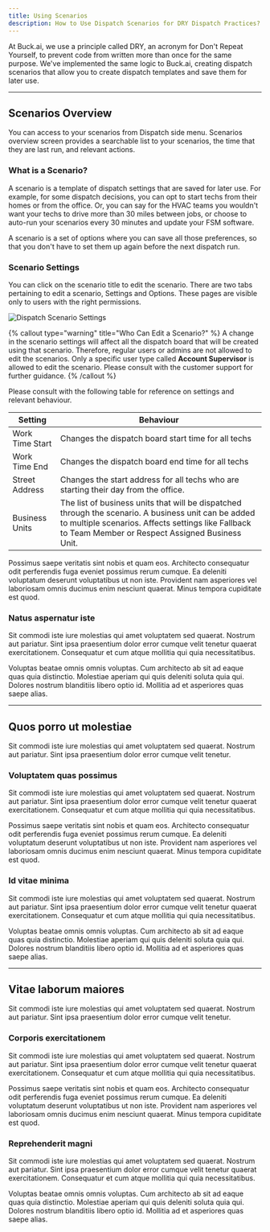 ```yaml
---
title: Using Scenarios
description: How to Use Dispatch Scenarios for DRY Dispatch Practices?
---
```


At Buck.ai, we use a principle called DRY, an acronym for Don't Repeat Yourself, to prevent code from written more than once for the same purpose. We've implemented the same logic to Buck.ai, creating dispatch scenarios that allow you to create dispatch templates and save them for later use.

---

## Scenarios Overview

You can access to your scenarios from Dispatch side menu. Scenarios overview screen provides a searchable list to your scenarios, the time that they are last run, and relevant actions.

### What is a Scenario?

A scenario is a template of dispatch settings that are saved for later use. For example, for some dispatch decisions, you can opt to start techs from their homes or from the office. Or, you can say for the HVAC teams you wouldn't want your techs to drive more than 30 miles between jobs, or choose to auto-run your scenarios every 30 minutes and update your FSM software.

A scenario is a set of options where you can save all those preferences, so that you don't have to set them up again before the next dispatch run.

### Scenario Settings

You can click on the scenario title to edit the scenario. There are two tabs pertaining to edit a scenario, Settings and Options. These pages are visible only to users with the right permissions.

![Dispatch Scenario Settings](dispatch_scenario_settings.png)

{% callout type="warning" title="Who Can Edit a Scenario?" %}
A change in the scenario settings will affect all the dispatch board that will be created using that scenario. Therefore, regular users or admins are not allowed to edit the scenarios. Only a specific user type called __Account Supervisor__ is allowed to edit the scenario. Please consult with the customer support for further guidance.
{% /callout %}

Please consult with the following table for reference on settings and relevant behaviour.

| Setting   | Behaviour    |
|--------------- | --------------- |
| Work Time Start   | Changes the dispatch board start time for all techs   |
| Work Time End   | Changes the dispatch board end time for all techs   |
| Street Address | Changes the start address for all techs who are starting their day from the office. |
| Business Units | The list of business units that will be dispatched through the scenario. A business unit can be added to multiple scenarios. Affects settings like Fallback to Team Member or Respect Assigned Business Unit. |






Possimus saepe veritatis sint nobis et quam eos. Architecto consequatur odit perferendis fuga eveniet possimus rerum cumque. Ea deleniti voluptatum deserunt voluptatibus ut non iste. Provident nam asperiores vel laboriosam omnis ducimus enim nesciunt quaerat. Minus tempora cupiditate est quod.

### Natus aspernatur iste

Sit commodi iste iure molestias qui amet voluptatem sed quaerat. Nostrum aut pariatur. Sint ipsa praesentium dolor error cumque velit tenetur quaerat exercitationem. Consequatur et cum atque mollitia qui quia necessitatibus.

Voluptas beatae omnis omnis voluptas. Cum architecto ab sit ad eaque quas quia distinctio. Molestiae aperiam qui quis deleniti soluta quia qui. Dolores nostrum blanditiis libero optio id. Mollitia ad et asperiores quas saepe alias.

---

## Quos porro ut molestiae

Sit commodi iste iure molestias qui amet voluptatem sed quaerat. Nostrum aut pariatur. Sint ipsa praesentium dolor error cumque velit tenetur.

### Voluptatem quas possimus

Sit commodi iste iure molestias qui amet voluptatem sed quaerat. Nostrum aut pariatur. Sint ipsa praesentium dolor error cumque velit tenetur quaerat exercitationem. Consequatur et cum atque mollitia qui quia necessitatibus.

Possimus saepe veritatis sint nobis et quam eos. Architecto consequatur odit perferendis fuga eveniet possimus rerum cumque. Ea deleniti voluptatum deserunt voluptatibus ut non iste. Provident nam asperiores vel laboriosam omnis ducimus enim nesciunt quaerat. Minus tempora cupiditate est quod.

### Id vitae minima

Sit commodi iste iure molestias qui amet voluptatem sed quaerat. Nostrum aut pariatur. Sint ipsa praesentium dolor error cumque velit tenetur quaerat exercitationem. Consequatur et cum atque mollitia qui quia necessitatibus.

Voluptas beatae omnis omnis voluptas. Cum architecto ab sit ad eaque quas quia distinctio. Molestiae aperiam qui quis deleniti soluta quia qui. Dolores nostrum blanditiis libero optio id. Mollitia ad et asperiores quas saepe alias.

---

## Vitae laborum maiores

Sit commodi iste iure molestias qui amet voluptatem sed quaerat. Nostrum aut pariatur. Sint ipsa praesentium dolor error cumque velit tenetur.

### Corporis exercitationem

Sit commodi iste iure molestias qui amet voluptatem sed quaerat. Nostrum aut pariatur. Sint ipsa praesentium dolor error cumque velit tenetur quaerat exercitationem. Consequatur et cum atque mollitia qui quia necessitatibus.

Possimus saepe veritatis sint nobis et quam eos. Architecto consequatur odit perferendis fuga eveniet possimus rerum cumque. Ea deleniti voluptatum deserunt voluptatibus ut non iste. Provident nam asperiores vel laboriosam omnis ducimus enim nesciunt quaerat. Minus tempora cupiditate est quod.

### Reprehenderit magni

Sit commodi iste iure molestias qui amet voluptatem sed quaerat. Nostrum aut pariatur. Sint ipsa praesentium dolor error cumque velit tenetur quaerat exercitationem. Consequatur et cum atque mollitia qui quia necessitatibus.

Voluptas beatae omnis omnis voluptas. Cum architecto ab sit ad eaque quas quia distinctio. Molestiae aperiam qui quis deleniti soluta quia qui. Dolores nostrum blanditiis libero optio id. Mollitia ad et asperiores quas saepe alias.
